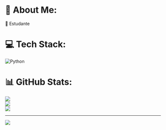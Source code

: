 # 💫 About Me:
🔭 Estudante<br>

# 💻 Tech Stack:
![Python](https://img.shields.io/badge/python-3670A0?style=for-the-badge&logo=python&logoColor=ffdd54)
# 📊 GitHub Stats:
![](https://github-readme-stats.vercel.app/api?username=mbarbosa-bq&theme=dracula&hide_border=false&include_all_commits=false&count_private=false)<br/>
![](https://github-readme-streak-stats.herokuapp.com/?user=mbarbosa-bq&theme=dracula&hide_border=false)<br/>
![](https://github-readme-stats.vercel.app/api/top-langs/?username=mbarbosa-bq&theme=dracula&hide_border=false&include_all_commits=false&count_private=false&layout=compact)

---
[![](https://visitcount.itsvg.in/api?id=mbarbosa-bq&icon=0&color=0)](https://visitcount.itsvg.in)

<!-- Proudly created with GPRM ( https://gprm.itsvg.in ) -->
